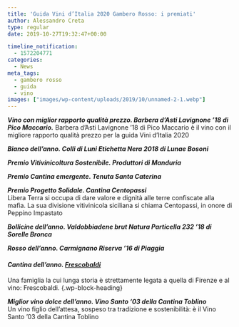 ```yaml
---
title: 'Guida Vini d’Italia 2020 Gambero Rosso: i premiati'
author: Alessandro Creta
type: regular
date: 2019-10-27T19:32:47+00:00

timeline_notification:
  - 1572204771
categories:
  - News
meta_tags:
  - gambero rosso
  - guida
  - vino
images: ["images/wp-content/uploads/2019/10/unnamed-2-1.webp"]
---
```

**_Vino con miglior rapporto qualità prezzo. Barbera d’Asti Lavignone ’18 di Pico Maccario._** Barbera d’Asti Lavignone ’18 di Pico Maccario è il vino con il migliore rapporto qualità prezzo per la guida Vini d&#8217;Italia 2020

**_Bianco dell’anno. Colli di Luni Etichetta Nera 2018 di Lunae Bosoni_**

**_Premio Vitivinicoltura Sostenibile. Produttori di Manduria_**

**_Premio Cantina emergente. Tenuta Santa Caterina_**

_**Premio Progetto Solidale. Cantina Centopassi**_  
Libera Terra si occupa di dare valore e dignità alle terre confiscate alla mafia. La sua divisione vitivinicola siciliana si chiama Centopassi, in onore di Peppino Impastato

**_Bollicine dell’anno. Valdobbiadene brut Natura Particella 232 ’18 di Sorelle Bronca_**

**_Rosso dell’anno. Carmignano Riserva ’16 di Piaggia_**

#### **_Cantina dell’anno. [Frescobaldi][1]_**  
Una famiglia la cui lunga storia è strettamente legata a quella di Firenze e al vino: Frescobaldi. {.wp-block-heading}

**_Miglior vino dolce dell’anno. Vino Santo ‘03 della Cantina Toblino_**  
Un vino figlio dell&#8217;attesa, sospeso tra tradizione e sostenibilità: è il Vino Santo &#8217;03 della Cantina Toblino

 [1]: https://www.frescobaldi.com
